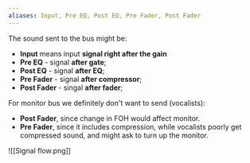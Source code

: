 ```yaml
---
aliases: Input, Pre EQ, Post EQ, Pre Fader, Post Fader
---
```


The sound sent to the bus might be:
- **Input** means input **signal right after the gain**
- **Pre  EQ** - signal **after gate**;
- **Post EQ** - signal **after EQ**;
- **Pre  Fader** - signal **after compressor**;
- **Post Fader** - singal **after fader**;

For monitor bus we definitely don't want to send (vocalists):
- **Post Fader**, since change in FOH would affect monitor.
- **Pre Fader**, since it includes compression, while vocalists poorly get compressed sound, and might ask to turn up the monitor.


![[Signal flow.png]]
